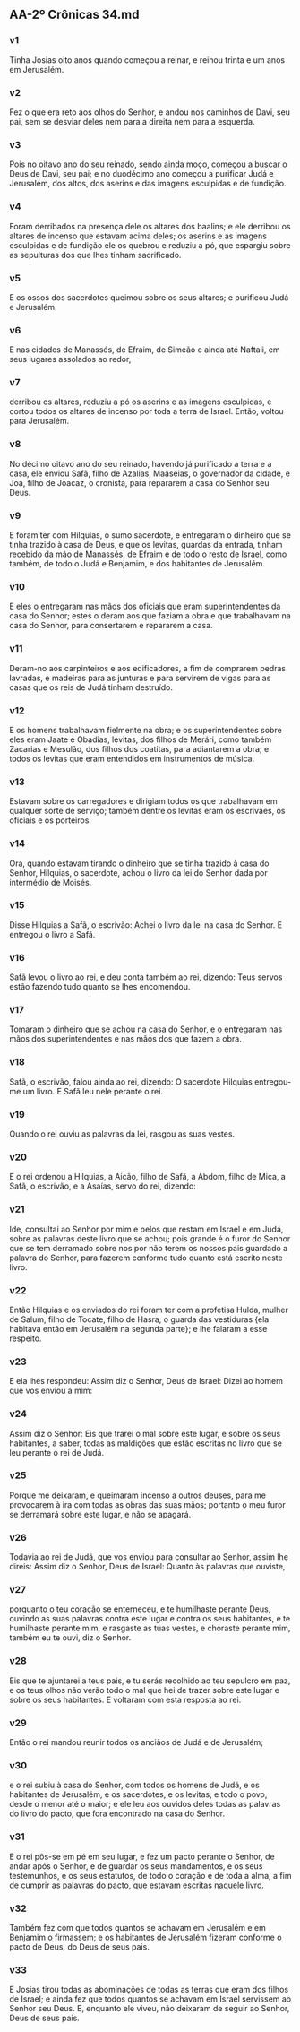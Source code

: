 ## AA-2º Crônicas 34.md
### v1
 Tinha Josias oito anos quando começou a reinar, e reinou trinta e um anos em Jerusalém.
### v2
 Fez o que era reto aos olhos do Senhor, e andou nos caminhos de Davi, seu pai, sem se desviar deles nem para a direita nem para a esquerda.
### v3
 Pois no oitavo ano do seu reinado, sendo ainda moço, começou a buscar o Deus de Davi, seu pai; e no duodécimo ano começou a purificar Judá e Jerusalém, dos altos, dos aserins e das imagens esculpidas e de fundição.
### v4
 Foram derribados na presença dele os altares dos baalins; e ele derribou os altares de incenso que estavam acima deles; os aserins e as imagens esculpidas e de fundição ele os quebrou e reduziu a pó, que espargiu sobre as sepulturas dos que lhes tinham sacrificado.
### v5
 E os ossos dos sacerdotes queimou sobre os seus altares; e purificou Judá e Jerusalém.
### v6
 E nas cidades de Manassés, de Efraim, de Simeão e ainda até Naftali, em seus lugares assolados ao redor,
### v7
 derribou os altares, reduziu a pó os aserins e as imagens esculpidas, e cortou todos os altares de incenso por toda a terra de Israel. Então, voltou para Jerusalém.
### v8
 No décimo oitavo ano do seu reinado, havendo já purificado a terra e a casa, ele enviou Safã, filho de Azalias, Maaséias, o governador da cidade, e Joá, filho de Joacaz, o cronista, para repararem a casa do Senhor seu Deus.
### v9
 E foram ter com Hilquias, o sumo sacerdote, e entregaram o dinheiro que se tinha trazido à casa de Deus, e que os levitas, guardas da entrada, tinham recebido da mão de Manassés, de Efraim e de todo o resto de Israel, como também, de todo o Judá e Benjamim, e dos habitantes de Jerusalém.
### v10
 E eles o entregaram nas mãos dos oficiais que eram superintendentes da casa do Senhor; estes o deram aos que faziam a obra e que trabalhavam na casa do Senhor, para consertarem e repararem a casa.
### v11
 Deram-no aos carpinteiros e aos edificadores, a fim de comprarem pedras lavradas, e madeiras para as junturas e para servirem de vigas para as casas que os reis de Judá tinham destruído.
### v12
 E os homens trabalhavam fielmente na obra; e os superintendentes sobre eles eram Jaate e Obadias, levitas, dos filhos de Merári, como também Zacarias e Mesulão, dos filhos dos coatitas, para adiantarem a obra; e todos os levitas que eram entendidos em instrumentos de música.
### v13
 Estavam sobre os carregadores e dirigiam todos os que trabalhavam em qualquer sorte de serviço; também dentre os levitas eram os escrivães, os oficiais e os porteiros.
### v14
 Ora, quando estavam tirando o dinheiro que se tinha trazido à casa do Senhor, Hilquias, o sacerdote, achou o livro da lei do Senhor dada por intermédio de Moisés.
### v15
 Disse Hilquias a Safã, o escrivão: Achei o livro da lei na casa do Senhor. E entregou o livro a Safã.
### v16
 Safã levou o livro ao rei, e deu conta também ao rei, dizendo: Teus servos estão fazendo tudo quanto se lhes encomendou.
### v17
 Tomaram o dinheiro que se achou na casa do Senhor, e o entregaram nas mãos dos superintendentes e nas mãos dos que fazem a obra.
### v18
 Safã, o escrivão, falou ainda ao rei, dizendo: O sacerdote Hilquias entregou-me um livro. E Safã leu nele perante o rei.
### v19
 Quando o rei ouviu as palavras da lei, rasgou as suas vestes.
### v20
 E o rei ordenou a Hilquias, a Aicão, filho de Safã, a Abdom, filho de Mica, a Safã, o escrivão, e a Asaías, servo do rei, dizendo:
### v21
 Ide, consultai ao Senhor por mim e pelos que restam em Israel e em Judá, sobre as palavras deste livro que se achou; pois grande é o furor do Senhor que se tem derramado sobre nos por não terem os nossos pais guardado a palavra do Senhor, para fazerem conforme tudo quanto está escrito neste livro.
### v22
 Então Hilquias e os enviados do rei foram ter com a profetisa Hulda, mulher de Salum, filho de Tocate, filho de Hasra, o guarda das vestiduras {ela habitava então em Jerusalém na segunda parte}; e lhe falaram a esse respeito.
### v23
 E ela lhes respondeu: Assim diz o Senhor, Deus de Israel: Dizei ao homem que vos enviou a mim:
### v24
 Assim diz o Senhor: Eis que trarei o mal sobre este lugar, e sobre os seus habitantes, a saber, todas as maldições que estão escritas no livro que se leu perante o rei de Judá.
### v25
 Porque me deixaram, e queimaram incenso a outros deuses, para me provocarem à ira com todas as obras das suas mãos; portanto o meu furor se derramará sobre este lugar, e não se apagará.
### v26
 Todavia ao rei de Judá, que vos enviou para consultar ao Senhor, assim lhe direis: Assim diz o Senhor, Deus de Israel: Quanto às palavras que ouviste,
### v27
 porquanto o teu coração se enterneceu, e te humilhaste perante Deus, ouvindo as suas palavras contra este lugar e contra os seus habitantes, e te humilhaste perante mim, e rasgaste as tuas vestes, e choraste perante mim, também eu te ouvi, diz o Senhor.
### v28
 Eis que te ajuntarei a teus pais, e tu serás recolhido ao teu sepulcro em paz, e os teus olhos não verão todo o mal que hei de trazer sobre este lugar e sobre os seus habitantes. E voltaram com esta resposta ao rei.
### v29
 Então o rei mandou reunir todos os anciãos de Judá e de Jerusalém;
### v30
 e o rei subiu à casa do Senhor, com todos os homens de Judá, e os habitantes de Jerusalém, e os sacerdotes, e os levitas, e todo o povo, desde o menor até o maior; e ele leu aos ouvidos deles todas as palavras do livro do pacto, que fora encontrado na casa do Senhor.
### v31
 E o rei pôs-se em pé em seu lugar, e fez um pacto perante o Senhor, de andar após o Senhor, e de guardar os seus mandamentos, e os seus testemunhos, e os seus estatutos, de todo o coração e de toda a alma, a fim de cumprir as palavras do pacto, que estavam escritas naquele livro.
### v32
 Também fez com que todos quantos se achavam em Jerusalém e em Benjamim o firmassem; e os habitantes de Jerusalém fizeram conforme o pacto de Deus, do Deus de seus pais.
### v33
 E Josias tirou todas as abominações de todas as terras que eram dos filhos de Israel; e ainda fez que todos quantos se achavam em Israel servissem ao Senhor seu Deus. E, enquanto ele viveu, não deixaram de seguir ao Senhor, Deus de seus pais.
